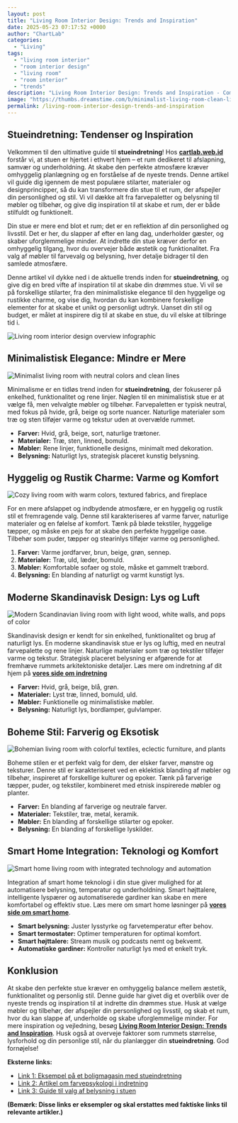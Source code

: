 ```yaml
---
layout: post
title: "Living Room Interior Design: Trends and Inspiration"
date: 2025-05-23 07:17:52 +0000
author: "ChartLab"
categories:
  - "Living"
tags:
  - "living room interior"
  - "room interior design"
  - "living room"
  - "room interior"
  - "trends"
description: "Living Room Interior Design: Trends and Inspiration - Complete guide and comprehensive analysis"
image: "https://thumbs.dreamstime.com/b/minimalist-living-room-clean-lines-neutral-colours-simple-decor-minimalist-living-room-clean-lines-neutral-colors-268736445.jpg"
permalink: /living-room-interior-design-trends-and-inspiration
---
```


## Stueindretning: Tendenser og Inspiration

<!--more-->

Velkommen til den ultimative guide til **stueindretning**!  Hos [**cartlab.web.id**](https://cartlab.web.id) forstår vi, at stuen er hjertet i ethvert hjem – et rum dedikeret til afslapning, samvær og underholdning.  At skabe den perfekte atmosfære kræver omhyggelig planlægning og en forståelse af de nyeste trends.  Denne artikel vil guide dig igennem de mest populære stilarter, materialer og designprincipper, så du kan transformere din stue til et rum, der afspejler din personlighed og stil.  Vi vil dække alt fra farvepaletter og belysning til møbler og tilbehør, og give dig inspiration til at skabe et rum, der er både stilfuldt og funktionelt.


Din stue er mere end blot et rum; det er en reflektion af din personlighed og livsstil.  Det er her, du slapper af efter en lang dag, underholder gæster, og skaber uforglemmelige minder.  At indrette din stue kræver derfor en omhyggelig tilgang, hvor du overvejer både æstetik og funktionalitet.  Fra valg af møbler til farvevalg og belysning, hver detalje bidrager til den samlede atmosfære.


Denne artikel vil dykke ned i de aktuelle trends inden for **stueindretning**, og give dig en bred vifte af inspiration til at skabe din drømmes stue.  Vi vil se på forskellige stilarter, fra den minimalistiske elegance til den hyggelige og rustikke charme, og vise dig, hvordan du kan kombinere forskellige elementer for at skabe et unikt og personligt udtryk. Uanset din stil og budget, er målet at inspirere dig til at skabe en stue, du vil elske at tilbringe tid i.


![Living room interior design overview infographic](https://d2gg9evh47fn9z.cloudfront.net/1600px_COLOURBOX13613106.jpg)


## Minimalistisk Elegance: Mindre er Mere

![Minimalist living room with neutral colors and clean lines](https://thumbs.dreamstime.com/b/minimalist-living-room-clean-lines-neutral-colours-simple-decor-minimalist-living-room-clean-lines-neutral-colors-268736445.jpg)

Minimalisme er en tidløs trend inden for **stueindretning**, der fokuserer på enkelhed, funktionalitet og rene linjer.  Nøglen til en minimalistisk stue er at vælge få, men velvalgte møbler og tilbehør.  Farvepaletten er typisk neutral, med fokus på hvide, grå, beige og sorte nuancer.  Naturlige materialer som træ og sten tilføjer varme og tekstur uden at overvælde rummet.


* **Farver:** Hvid, grå, beige, sort, naturlige trætoner.
* **Materialer:** Træ, sten, linned, bomuld.
* **Møbler:**  Rene linjer, funktionelle designs, minimalt med dekoration.
* **Belysning:**  Naturligt lys, strategisk placeret kunstig belysning.


## Hyggelig og Rustik Charme: Varme og Komfort

![Cozy living room with warm colors, textured fabrics, and fireplace](https://img.freepik.com/premium-photo/interior-design-cozy-warm-living-room_975188-1340.jpg)

For en mere afslappet og indbydende atmosfære, er en hyggelig og rustik stil et fremragende valg.  Denne stil karakteriseres af varme farver, naturlige materialer og en følelse af komfort.  Tænk på bløde tekstiler, hyggelige tæpper, og måske en pejs for at skabe den perfekte hyggelige oase.  Tilbehør som puder, tæpper og stearinlys tilføjer varme og personlighed.


1. **Farver:**  Varme jordfarver, brun, beige, grøn, sennep.
2. **Materialer:**  Træ, uld, læder, bomuld.
3. **Møbler:**  Komfortable sofaer og stole, måske et gammelt træbord.
4. **Belysning:**  En blanding af naturligt og varmt kunstigt lys.


## Moderne Skandinavisk Design: Lys og Luft

![Modern Scandinavian living room with light wood, white walls, and pops of color](https://www.sheinterior.com.sg/wp-content/uploads/2022/09/DSC_1601-scaled.jpg)

Skandinavisk design er kendt for sin enkelhed, funktionalitet og brug af naturligt lys.  En moderne skandinavisk stue er lys og luftig, med en neutral farvepalette og rene linjer.  Naturlige materialer som træ og tekstiler tilføjer varme og tekstur.  Strategisk placeret belysning er afgørende for at fremhæve rummets arkitektoniske detaljer.  Læs mere om indretning af dit hjem på [**vores side om indretning**](cartlab.web.id/indretning)


* **Farver:**  Hvid, grå, beige, blå, grøn.
* **Materialer:**  Lyst træ, linned, bomuld, uld.
* **Møbler:**  Funktionelle og minimalistiske møbler.
* **Belysning:**  Naturligt lys, bordlamper, gulvlamper.


## Boheme Stil: Farverig og Eksotisk

![Bohemian living room with colorful textiles, eclectic furniture, and plants](https://img.freepik.com/premium-photo/bohemian-style-living-room-with-colorful-textiles-eclectic-furniture-hanging-plants_1090394-50725.jpg)

Boheme stilen er et perfekt valg for dem, der elsker farver, mønstre og teksturer.  Denne stil er karakteriseret ved en eklektisk blanding af møbler og tilbehør, inspireret af forskellige kulturer og epoker.  Tænk på farverige tæpper, puder, og tekstiler, kombineret med etnisk inspirerede møbler og planter.


* **Farver:**  En blanding af farverige og neutrale farver.
* **Materialer:**  Tekstiler, træ, metal, keramik.
* **Møbler:**  En blanding af forskellige stilarter og epoker.
* **Belysning:**  En blanding af forskellige lyskilder.


## Smart Home Integration: Teknologi og Komfort

![Smart home living room with integrated technology and automation](https://thumbs.dreamstime.com/b/smart-living-room-automated-technology-smart-living-room-automated-technology-state-art-living-room-fully-301409113.jpg)

Integration af smart home teknologi i din stue giver mulighed for at automatisere belysning, temperatur og underholdning.  Smart højttalere, intelligente lyspærer og automatiserede gardiner kan skabe en mere komfortabel og effektiv stue.  Læs mere om smart home løsninger på [**vores side om smart home**](cartlab.web.id/smarthome).


* **Smart belysning:** Juster lysstyrke og farvetemperatur efter behov.
* **Smart termostater:**  Optimer temperaturen for optimal komfort.
* **Smart højttalere:**  Stream musik og podcasts nemt og bekvemt.
* **Automatiske gardiner:**  Kontroller naturligt lys med et enkelt tryk.


## Konklusion

At skabe den perfekte stue kræver en omhyggelig balance mellem æstetik, funktionalitet og personlig stil.  Denne guide har givet dig et overblik over de nyeste trends og inspiration til at indrette din drømmes stue.  Husk at vælge møbler og tilbehør, der afspejler din personlighed og livsstil, og skab et rum, hvor du kan slappe af, underholde og skabe uforglemmelige minder.  For mere inspiration og vejledning, besøg [**Living Room Interior Design: Trends and Inspiration**](cartlab.web.id/living-room-interior-design-trends-and-inspiration).  Husk også at overveje faktorer som rummets størrelse, lysforhold og din personlige stil, når du planlægger din **stueindretning**.  God fornøjelse!


**Eksterne links:**

* [Link 1: Eksempel på et boligmagasin med stueindretning](https://www.example.com/stueindretning)
* [Link 2: Artikel om farvepsykologi i indretning](https://www.example.com/farvepsykologi)
* [Link 3: Guide til valg af belysning i stuen](https://www.example.com/belysning)


**(Bemærk:  Disse links er eksempler og skal erstattes med faktiske links til relevante artikler.)**
